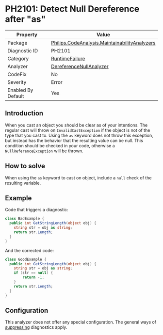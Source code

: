 # PH2101: Detect Null Dereference after "as"

| Property | Value  |
|--|--|
| Package | [Philips.CodeAnalysis.MaintainabilityAnalyzers](https://www.nuget.org/packages/Philips.CodeAnalysis.MaintainabilityAnalyzers) |
| Diagnostic ID | PH2101 |
| Category  | [RuntimeFailure](../RuntimeFailure.md) |
| Analyzer | [DereferenceNullAnalyzer](https://github.com/philips-software/roslyn-analyzers/blob/master/Philips.CodeAnalysis.MaintainabilityAnalyzers/RuntimeFailure/DereferenceNullAnalyzer.cs)
| CodeFix  | No |
| Severity | Error |
| Enabled By Default | Yes |

## Introduction

When you cast an object you should be clear as of your intentions. The regular cast will throw on `InvalidCastException` if the object is not of the type that you cast to. Using the `as` keyword does not throw this exception, but instead has the behavior that the resulting value can be null. This condition should be checked in your code, otherwise a `NullReferenceException` will be thrown.

## How to solve

When using the `as` keyword to cast on object, include a `null` check of the resulting variable.

## Example

Code that triggers a diagnostic:
``` cs
class BadExample {
  public int GetStringLength(object obj) {
    string str = obj as string;
	return str.Length;
  }
}
```

And the corrected code:
``` cs
class GoodExample {
  public int GetStringLength(object obj) {
    string str = obj as string;
	if (str == null) {
		return -1;
	}
	return str.Length;
  }
}
```

## Configuration

This analyzer does not offer any special configuration. The general ways of [suppressing](https://learn.microsoft.com/en-us/dotnet/fundamentals/code-analysis/suppress-warnings) diagnostics apply.

